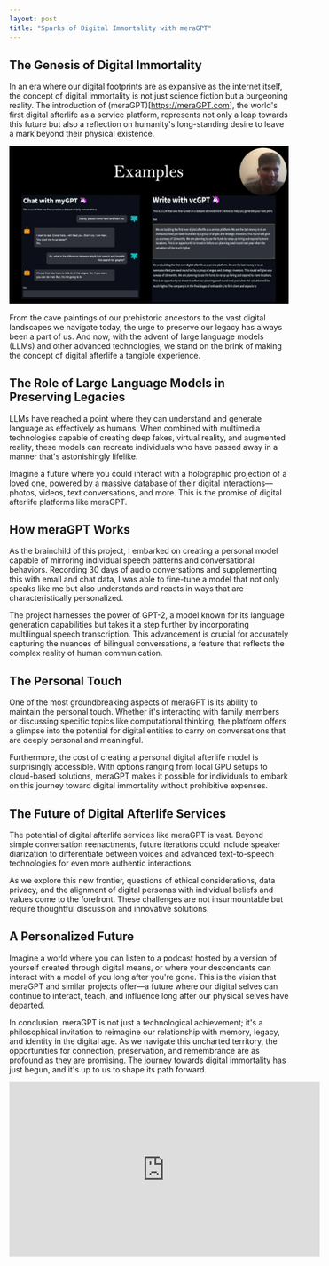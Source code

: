 ```yaml
---
layout: post
title: "Sparks of Digital Immortality with meraGPT"
---
```


## The Genesis of Digital Immortality
In an era where our digital footprints are as expansive as the internet itself, the concept of digital immortality is not just science fiction but a burgeoning reality. The introduction of (meraGPT)[https://meraGPT.com], the world's first digital afterlife as a service platform, represents not only a leap towards this future but also a reflection on humanity's long-standing desire to leave a mark beyond their physical existence.

![Examples showing the meraGPT models](../images/meraGPT.webp)

From the cave paintings of our prehistoric ancestors to the vast digital landscapes we navigate today, the urge to preserve our legacy has always been a part of us. And now, with the advent of large language models (LLMs) and other advanced technologies, we stand on the brink of making the concept of digital afterlife a tangible experience.

## The Role of Large Language Models in Preserving Legacies
LLMs have reached a point where they can understand and generate language as effectively as humans. When combined with multimedia technologies capable of creating deep fakes, virtual reality, and augmented reality, these models can recreate individuals who have passed away in a manner that's astonishingly lifelike.

Imagine a future where you could interact with a holographic projection of a loved one, powered by a massive database of their digital interactions—photos, videos, text conversations, and more. This is the promise of digital afterlife platforms like meraGPT.

## How meraGPT Works
As the brainchild of this project, I embarked on creating a personal model capable of mirroring individual speech patterns and conversational behaviors. Recording 30 days of audio conversations and supplementing this with email and chat data, I was able to fine-tune a model that not only speaks like me but also understands and reacts in ways that are characteristically personalized.

The project harnesses the power of GPT-2, a model known for its language generation capabilities but takes it a step further by incorporating multilingual speech transcription. This advancement is crucial for accurately capturing the nuances of bilingual conversations, a feature that reflects the complex reality of human communication.

## The Personal Touch
One of the most groundbreaking aspects of meraGPT is its ability to maintain the personal touch. Whether it's interacting with family members or discussing specific topics like computational thinking, the platform offers a glimpse into the potential for digital entities to carry on conversations that are deeply personal and meaningful.

Furthermore, the cost of creating a personal digital afterlife model is surprisingly accessible. With options ranging from local GPU setups to cloud-based solutions, meraGPT makes it possible for individuals to embark on this journey toward digital immortality without prohibitive expenses.

## The Future of Digital Afterlife Services
The potential of digital afterlife services like meraGPT is vast. Beyond simple conversation reenactments, future iterations could include speaker diarization to differentiate between voices and advanced text-to-speech technologies for even more authentic interactions.

As we explore this new frontier, questions of ethical considerations, data privacy, and the alignment of digital personas with individual beliefs and values come to the forefront. These challenges are not insurmountable but require thoughtful discussion and innovative solutions.

## A Personalized Future
Imagine a world where you can listen to a podcast hosted by a version of yourself created through digital means, or where your descendants can interact with a model of you long after you're gone. This is the vision that meraGPT and similar projects offer—a future where our digital selves can continue to interact, teach, and influence long after our physical selves have departed.

In conclusion, meraGPT is not just a technological achievement; it's a philosophical invitation to reimagine our relationship with memory, legacy, and identity in the digital age. As we navigate this uncharted territory, the opportunities for connection, preservation, and remembrance are as profound as they are promising. The journey towards digital immortality has just begun, and it's up to us to shape its path forward.

<iframe width="560" height="315" src="https://www.youtube.com/embed/F9-Qk86QyMM?si=kZizxkWoj-k1L2gr&amp;controls=0" title="YouTube video player" frameborder="0" allow="accelerometer; autoplay; clipboard-write; encrypted-media; gyroscope; picture-in-picture; web-share" referrerpolicy="strict-origin-when-cross-origin" allowfullscreen></iframe>